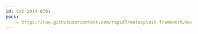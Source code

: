 ```yaml
---
id: CVE-2014-0781
pocs:
    - https://raw.githubusercontent.com/rapid7/metasploit-framework/master/modules/auxiliary/dos/scada/yokogawa_logsvr.rb
---
```

